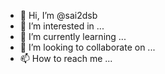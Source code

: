 - 👋 Hi, I’m @sai2dsb
- 👀 I’m interested in ...
- 🌱 I’m currently learning ...
- 💞️ I’m looking to collaborate on ...
- 📫 How to reach me ...

<!---
sai2dsb/sai2dsb is a ✨ special ✨ repository because its `README.md` (this file) appears on your GitHub profile.
You can click the Preview link to take a look at your changes.
--->
